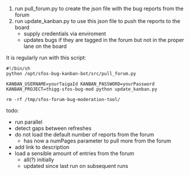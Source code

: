 1. run pull_forum.py to create the json file with the bug reports from the forum
2. run update_kanban.py to use this json file to push the reports to the board
    - supply credentials via enviroment
    - updates bugs if they are tagged in the forum but not in the proper lane on the board

It is regularly run with this script:
```shell
#!/bin/sh
python /opt/sfos-bug-kanban-bot/src/pull_forum.py

KANBAN_USERNAME=yourTaigaId KANBAN_PASSWORD=yourPassword KANBAN_PROJECT=thigg-sfos-bug-mod python update_kanban.py

rm -rf /tmp/sfos-forum-bug-moderation-tool/
```


todo:
- run parallel
- detect gaps between refreshes
- do not load the default number of reports from the forum
  - has now a numPages parameter to pull more from the forum
- add link to description
 - load a sensible amount of entries from the forum
   - all(?) initially
   - updated since last run on subsequent runs
